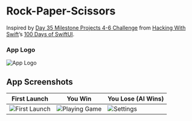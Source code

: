 # Rock-Paper-Scissors

Inspired by <a href='https://www.hackingwithswift.com/guide/ios-swiftui/3/3/challenge'>Day 35 Milestone Projects 4-6 Challenge</a> from <a href='https://www.hackingwithswift.com/'>Hacking With Swift</a>’s <a href='https://www.hackingwithswift.com/100/swiftui'>100 Days of SwiftUI</a>.

### App Logo
![App Logo]()

## App Screenshots
| First Launch | You Win | You Lose (AI Wins) |
| --- | --- | --- |
| ![First Launch]() | ![Playing Game]() | ![Settings]() |
